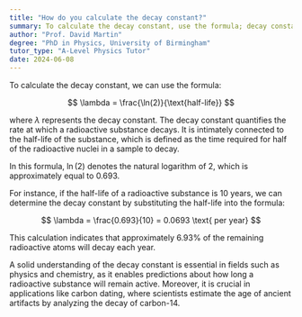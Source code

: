 ```yaml
---
title: "How do you calculate the decay constant?"
summary: To calculate the decay constant, use the formula; decay constant ($\lambda$) = $\frac{\ln(2)}{\text{half-life}}$.
author: "Prof. David Martin"
degree: "PhD in Physics, University of Birmingham"
tutor_type: "A-Level Physics Tutor"
date: 2024-06-08
---
```


To calculate the decay constant, we can use the formula:

$$
\lambda = \frac{\ln(2)}{\text{half-life}}
$$

where $\lambda$ represents the decay constant. The decay constant quantifies the rate at which a radioactive substance decays. It is intimately connected to the half-life of the substance, which is defined as the time required for half of the radioactive nuclei in a sample to decay.

In this formula, $\ln(2)$ denotes the natural logarithm of 2, which is approximately equal to $0.693$. 

For instance, if the half-life of a radioactive substance is $10$ years, we can determine the decay constant by substituting the half-life into the formula:

$$
\lambda = \frac{0.693}{10} = 0.0693 \text{ per year}
$$

This calculation indicates that approximately $6.93\%$ of the remaining radioactive atoms will decay each year.

A solid understanding of the decay constant is essential in fields such as physics and chemistry, as it enables predictions about how long a radioactive substance will remain active. Moreover, it is crucial in applications like carbon dating, where scientists estimate the age of ancient artifacts by analyzing the decay of carbon-14.
    
